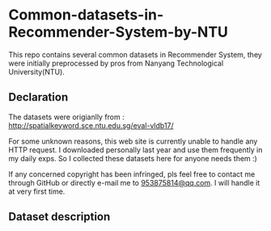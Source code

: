 # Common-datasets-in-Recommender-System-by-NTU
This repo contains several common datasets in Recommender System, they were initially preprocessed by pros from Nanyang Technological University(NTU).  




## Declaration
The datasets were origianlly from : http://spatialkeyword.sce.ntu.edu.sg/eval-vldb17/  

For some unknown reasons, this web site is currently unable to handle any HTTP request. I downloaded personally last year and use them frequently in my daily exps. So I collected these datasets here for anyone needs them :)  

If any concerned copyright has been infringed, pls feel free to contact me through GitHub or directly e-mail me to 953875814@qq.com. I will handle it at very first time.  

## Dataset description
